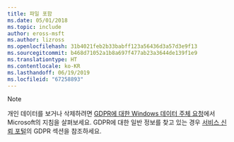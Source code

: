 ```yaml
---
title: 파일 포함
ms.date: 05/01/2018
ms.topic: include
author: eross-msft
ms.author: lizross
ms.openlocfilehash: 31b4021feb2b33babff123a56436d3a57d3e9f13
ms.sourcegitcommit: b468d71052a1b8a697f477ab23a3644de139f1e9
ms.translationtype: HT
ms.contentlocale: ko-KR
ms.lasthandoff: 06/19/2019
ms.locfileid: "67258893"
---
```

> [!NOTE]
> 개인 데이터를 보거나 삭제하려면 [GDPR에 대한 Windows 데이터 주체 요청](/microsoft-365/compliance/gdpr-dsr-windows)에서 Microsoft의 지침을 살펴보세요. GDPR에 대한 일반 정보를 찾고 있는 경우 [서비스 신뢰 포털](https://servicetrust.microsoft.com/ViewPage/GDPRGetStarted)의 GDPR 섹션을 참조하세요.

[//]: # (5/22/2018: 이 파일이 분리될 수도 있지만 삭제하지 마세요.)